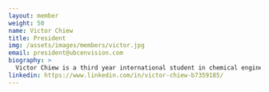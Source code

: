 ```yaml
---
layout: member
weight: 50
name: Victor Chiew
title: President
img: /assets/images/members/victor.jpg
email: president@ubcenvision.com
biography: >
  Victor Chiew is a third year international student in chemical engineering. He was the previous Co-Lead for the UBC Chem E Car junior team which competed in the 2017 Regional Chem E Car competition and won second place in the car poster competition. He also presented on the economic viability of bio-fuels at the Clean Energy BC conference Generate in 2016. While working on the early stages of Envision's creation in the summer, Victor helped implement a hydrogen fuel cell as the future power source for the Chem E Car team. As Envision's president, he established Envision's current management structure and provides support for each venture by generating interest from companies and academia, helping connect Envision's developing technologies with their applicable markets. 
linkedin: https://www.linkedin.com/in/victor-chiew-b7359185/
---
```


